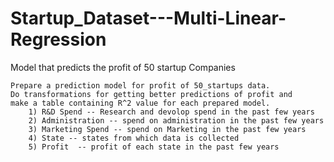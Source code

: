 # Startup_Dataset---Multi-Linear-Regression
Model that predicts the profit of 50 startup Companies

    Prepare a prediction model for profit of 50_startups data.
    Do transformations for getting better predictions of profit and
    make a table containing R^2 value for each prepared model.
        1) R&D Spend -- Research and devolop spend in the past few years
        2) Administration -- spend on administration in the past few years
        3) Marketing Spend -- spend on Marketing in the past few years
        4) State -- states from which data is collected
        5) Profit  -- profit of each state in the past few years
